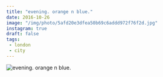 ```yaml
---
title: "evening. orange n blue."
date: 2016-10-26
image: "/img/photo/5afd20e3dfea50b69c6addd972f76f2d.jpg"
instagram: true
draft: false
tags:
 - london
 - city
---
```


![evening. orange n blue.](/img/photo/5afd20e3dfea50b69c6addd972f76f2d.jpg)
